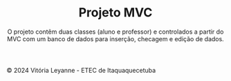<!DOCTYPE html>
<html lang="pt-br">
  <head>
      <meta charset="UTF-8">
      <meta name="viewport" content="width=device-width, initial-scale=1.0">
  </head>
  <body>
      <header>
          <h1>Projeto MVC</h1>
          <p>O projeto contêm duas classes (aluno e professor) e controlados a partir do MVC com um banco de dados para inserção, checagem e edição de dados.</p>
      </header>
      <footer>
          <p>© 2024 Vitória Leyanne - ETEC de Itaquaquecetuba</p>
      </footer>
  </body>
</html>

